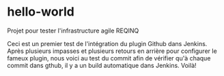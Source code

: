 # hello-world
Projet pour tester l'infrastructure agile REQINQ

Ceci est un premier test de l'intégration du plugin Github dans Jenkins. Après plusieurs impasses et plusieurs retours en arrière pour configurer le fameux plugin, nous voici au test du commit afin de vérifier qu'à chaque commit dans gthub, il y a un build automatique dans Jenkins. Voilà!
